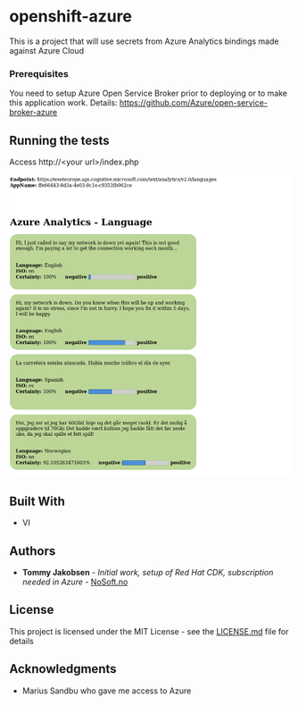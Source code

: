 # openshift-azure

This is a project that will use secrets from Azure Analytics bindings made against Azure Cloud



### Prerequisites
You need to setup Azure Open Service Broker prior to deploying or to make this application work.
Details: https://github.com/Azure/open-service-broker-azure



## Running the tests

Access http://\<your url\>/index.php

![Demo App](https://raw.githubusercontent.com/tommyjakobsen/openshift-azure/master/analytics.png)

## Built With

* VI

## Authors

* **Tommy Jakobsen** - *Initial work, setup of Red Hat CDK, subscription needed in Azure* - [NoSoft.no](https://www.nosoft.no)


## License

This project is licensed under the MIT License - see the [LICENSE.md](LICENSE.md) file for details

## Acknowledgments

* Marius Sandbu who gave me access to Azure

